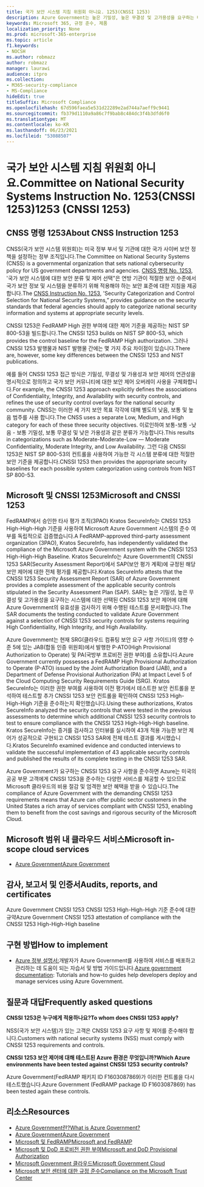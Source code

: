 ```yaml
---
title: 국가 보안 시스템 지침 위원회 아니요. 1253(CNSSI 1253)
description: Azure Government는 높은 기밀성, 높은 무결성 및 고가용성을 요구하는 미국 정부 시스템에 대한 CNSSI 1253 보안 제어를 준수합니다.
keywords: Microsoft 365, 규정 준수, 제품
localization_priority: None
ms.prod: microsoft-365-enterprise
ms.topic: article
f1.keywords:
- NOCSH
ms.author: robmazz
author: robmazz
manager: laurawi
audience: itpro
ms.collection:
- M365-security-compliance
- MS-Compliance
hideEdit: true
titleSuffix: Microsoft Compliance
ms.openlocfilehash: 67d596faea5e531d22289e2ad744a7aeff9c9441
ms.sourcegitcommit: fb379d1110a9a86c7f9bab8c484dc3f4b3dfd6f0
ms.translationtype: MT
ms.contentlocale: ko-KR
ms.lasthandoff: 06/23/2021
ms.locfileid: "53088507"
---
```

# <a name="committee-on-national-security-systems-instruction-no-1253-cnssi-1253"></a><span data-ttu-id="d9455-105">국가 보안 시스템 지침 위원회 아니요.</span><span class="sxs-lookup"><span data-stu-id="d9455-105">Committee on National Security Systems Instruction No.</span></span> <span data-ttu-id="d9455-106">1253(CNSSI 1253)</span><span class="sxs-lookup"><span data-stu-id="d9455-106">1253 (CNSSI 1253)</span></span>

## <a name="about-cnss-instruction-1253"></a><span data-ttu-id="d9455-107">CNSS 명령 1253</span><span class="sxs-lookup"><span data-stu-id="d9455-107">About CNSS Instruction 1253</span></span>

<span data-ttu-id="d9455-108">CNSS(국가 보안 시스템 위원회)는 미국 정부 부서 및 기관에 대한 국가 사이버 보안 정책을 설정하는 정부 조직입니다.</span><span class="sxs-lookup"><span data-stu-id="d9455-108">The Committee on National Security Systems (CNSS) is a governmental organization that sets national cybersecurity policy for US government departments and agencies.</span></span> <span data-ttu-id="d9455-109">[CNSS 명령 No. 1253](https://www.dss.mil/Portals/69/documents/io/rmf/CNSSI_No1253.pdf), '국가 보안 시스템에 대한 보안 분류 및 제어 선택"은 연방 기관이 적절한 보안 수준에서 국가 보안 정보 및 시스템을 분류하기 위해 적용해야 하는 보안 표준에 대한 지침을 제공합니다.</span><span class="sxs-lookup"><span data-stu-id="d9455-109">The [CNSS Instruction No. 1253](https://www.dss.mil/Portals/69/documents/io/rmf/CNSSI_No1253.pdf), 'Security Categorization and Control Selection for National Security Systems,” provides guidance on the security standards that federal agencies should apply to categorize national security information and systems at appropriate security levels.</span></span>  
  
<span data-ttu-id="d9455-110">CNSSI 1253은 FedRAMP High 권한 부여에 대한 제어 기준을 제공하는 NIST SP 800-53을 빌드합니다.</span><span class="sxs-lookup"><span data-stu-id="d9455-110">The CNSSI 1253 builds on NIST SP 800-53, which provides the control baseline for the FedRAMP High authorization.</span></span> <span data-ttu-id="d9455-111">그러나 CNSSI 1253 발행물과 NIST 발행물 간에는 몇 가지 주요 차이점이 있습니다.</span><span class="sxs-lookup"><span data-stu-id="d9455-111">There are, however, some key differences between the CNSSI 1253 and NIST publications.</span></span>  
  
<span data-ttu-id="d9455-112">예를 들어 CNSSI 1253 접근 방식은 기밀성, 무결성 및 가용성과 보안 제어의 연관성을 명시적으로 정의하고 국가 보안 커뮤니티에 대한 보안 제어 오버레이 사용을 구체화합니다.</span><span class="sxs-lookup"><span data-stu-id="d9455-112">For example, the CNSSI 1253 approach explicitly defines the associations of Confidentiality, Integrity, and Availability with security controls, and refines the use of security control overlays for the national security community.</span></span> <span data-ttu-id="d9455-113">CNSS는 이러한 세 가지 보안 목표 각각에 대해 별도의 낮음, 보통 및 높음 범주를 사용 합니다.</span><span class="sxs-lookup"><span data-stu-id="d9455-113">The CNSS uses a separate Low, Medium, and High category for each of these three security objectives.</span></span> <span data-ttu-id="d9455-114">이로인하여 보통-보통 -낮음 - 보통 기밀성, 보통 무결성 및 낮은 가용성과 같은 분류가 가능합니다.</span><span class="sxs-lookup"><span data-stu-id="d9455-114">This results in categorizations such as Moderate-Moderate-Low — Moderate Confidentiality, Moderate Integrity, and Low Availability.</span></span> <span data-ttu-id="d9455-115">그런 다음 CNSSI 1253은 NIST SP 800-53의 컨트롤을 사용하여 가능한 각 시스템 분류에 대한 적절한 보안 기준을 제공합니다.</span><span class="sxs-lookup"><span data-stu-id="d9455-115">CNSSI 1253 then provides the appropriate security baselines for each possible system categorization using controls from NIST SP 800-53.</span></span>

## <a name="microsoft-and-cnssi-1253"></a><span data-ttu-id="d9455-116">Microsoft 및 CNSSI 1253</span><span class="sxs-lookup"><span data-stu-id="d9455-116">Microsoft and CNSSI 1253</span></span>

<span data-ttu-id="d9455-117">FedRAMP에서 승인한 타사 평가 조직(3PAO) Kratos SecureInfo는 CNSSI 1253 High-High-High 기준을 사용하여 Microsoft Azure Government 시스템의 준수 여부를 독립적으로 검증했습니다.</span><span class="sxs-lookup"><span data-stu-id="d9455-117">A FedRAMP-approved third-party assessment organization (3PAO), Kratos SecureInfo, has independently validated the compliance of the Microsoft Azure Government system with the CNSSI 1253 High-High-High Baseline.</span></span> <span data-ttu-id="d9455-118">Kratos SecureInfo는 Azure Government의 CNSSI 1253 SAR(Security Assessment Report)에서 SAP(보안 평가 계획)에 규정된 해당 보안 제어에 대한 전체 평가를 제공합니다.</span><span class="sxs-lookup"><span data-stu-id="d9455-118">Kratos SecureInfo attests that the CNSSI 1253 Security Assessment Report (SAR) of Azure Government provides a complete assessment of the applicable security controls stipulated in the Security Assessment Plan (SAP).</span></span> <span data-ttu-id="d9455-119">SAR는 높은 기밀성, 높은 무결성 및 고가용성을 요구하는 시스템에 대한 선택된 CNSSI 1253 보안 제어에 대해 Azure Government의 유효성을 검사하기 위해 수행된 테스트를 문서화합니다.</span><span class="sxs-lookup"><span data-stu-id="d9455-119">The SAR documents the testing conducted to validate Azure Government against a selection of CNSSI 1253 security controls for systems requiring High Confidentiality, High Integrity, and High Availability.</span></span>  
  
<span data-ttu-id="d9455-120">Azure Government는 현재 SRG(클라우드 컴퓨팅 보안 요구 사항 가이드)의 영향 수준 5에 있는 JAB(합동 인증 위원회)에서 발행한 P-ATO(High Provisional Authorization to Operate) 및 PA(국방부 프로비전 권한 부여)를 소유합니다.</span><span class="sxs-lookup"><span data-stu-id="d9455-120">Azure Government currently possesses a FedRAMP High Provisional Authorization to Operate (P-ATO) issued by the Joint Authorization Board (JAB), and a Department of Defense Provisional Authorization (PA) at Impact Level 5 of the Cloud Computing Security Requirements Guide (SRG).</span></span> <span data-ttu-id="d9455-121">Kratos SecureInfo는 이러한 권한 부여를 사용하여 이전 평가에서 테스트한 보안 컨트롤을 분석하여 테스트할 추가 CNSSI 1253 보안 컨트롤을 확인하여 CNSSI 1253 High-High-High 기준을 준수하는지 확인했습니다.</span><span class="sxs-lookup"><span data-stu-id="d9455-121">Using these authorizations, Kratos SecureInfo analyzed the security controls that were tested in the previous assessments to determine which additional CNSSI 1253 security controls to test to ensure compliance with the CNSSI 1253 High-High-High baseline.</span></span> <span data-ttu-id="d9455-122">Kratos SecureInfo는 증거를 검사하고 인터뷰를 실시하여 43개 적용 가능한 보안 제어가 성공적으로 구현되고 CNSSI 1253 SAR에 전체 테스트 결과를 게시했습니다.</span><span class="sxs-lookup"><span data-stu-id="d9455-122">Kratos SecureInfo examined evidence and conducted interviews to validate the successful implementation of 43 applicable security controls and published the results of its complete testing in the CNSSI 1253 SAR.</span></span>  
  
<span data-ttu-id="d9455-123">Azure Government가 요구하는 CNSSI 1253 요구 사항을 준수하면 Azure는 미국의 공공 부문 고객에게 CNSSI 1253을 준수하는 다양한 서비스를 제공할 수 있으므로 Microsoft 클라우드의 비용 절감 및 엄격한 보안 혜택을 받을 수 있습니다.</span><span class="sxs-lookup"><span data-stu-id="d9455-123">The compliance of Azure Government with the demanding CNSSI 1253 requirements means that Azure can offer public sector customers in the United States a rich array of services compliant with CNSSI 1253, enabling them to benefit from the cost savings and rigorous security of the Microsoft Cloud.</span></span>

## <a name="microsoft-in-scope-cloud-services"></a><span data-ttu-id="d9455-124">Microsoft 범위 내 클라우드 서비스</span><span class="sxs-lookup"><span data-stu-id="d9455-124">Microsoft in-scope cloud services</span></span>

- [<span data-ttu-id="d9455-125">Azure Government</span><span class="sxs-lookup"><span data-stu-id="d9455-125">Azure Government</span></span>](https://aka.ms/AzureCompliance)

## <a name="audits-reports-and-certificates"></a><span data-ttu-id="d9455-126">감사, 보고서 및 인증서</span><span class="sxs-lookup"><span data-stu-id="d9455-126">Audits, reports, and certificates</span></span>

<span data-ttu-id="d9455-127">Azure Government CNSSI 1253 CNSSI 1253 High-High-High 기준 준수에 대한 규약</span><span class="sxs-lookup"><span data-stu-id="d9455-127">Azure Government CNSSI 1253 attestation of compliance with the CNSSI 1253 High-High-High baseline</span></span>

## <a name="how-to-implement"></a><span data-ttu-id="d9455-128">구현 방법</span><span class="sxs-lookup"><span data-stu-id="d9455-128">How to implement</span></span>

- <span data-ttu-id="d9455-129">[Azure 정부 설명서:](/azure/azure-government/)개발자가 Azure Government를 사용하여 서비스를 배포하고 관리하는 데 도움이 되는 자습서 및 방법 가이드입니다.</span><span class="sxs-lookup"><span data-stu-id="d9455-129">[Azure government documentation](/azure/azure-government/): Tutorials and how-to guides help developers deploy and manage services using Azure Government.</span></span>

## <a name="frequently-asked-questions"></a><span data-ttu-id="d9455-130">질문과 대답</span><span class="sxs-lookup"><span data-stu-id="d9455-130">Frequently asked questions</span></span>

<span data-ttu-id="d9455-131">**CNSSI 1253은 누구에게 적용하나요?**</span><span class="sxs-lookup"><span data-stu-id="d9455-131">**To whom does CNSSI 1253 apply?**</span></span>

<span data-ttu-id="d9455-132">NSS(국가 보안 시스템)가 있는 고객은 CNSSI 1253 요구 사항 및 제어를 준수해야 합니다.</span><span class="sxs-lookup"><span data-stu-id="d9455-132">Customers with national security systems (NSS) must comply with CNSSI 1253 requirements and controls.</span></span>

<span data-ttu-id="d9455-133">**CNSSI 1253 보안 제어에 대해 테스트된 Azure 환경은 무엇입니까?**</span><span class="sxs-lookup"><span data-stu-id="d9455-133">**Which Azure environments have been tested against CNSSI 1253 security controls?**</span></span>

<span data-ttu-id="d9455-134">Azure Government(FedRAMP 패키지 ID F1603087869)가 이러한 컨트롤을 다시 테스트했습니다.</span><span class="sxs-lookup"><span data-stu-id="d9455-134">Azure Government (FedRAMP package ID F1603087869) has been tested again these controls.</span></span>

## <a name="resources"></a><span data-ttu-id="d9455-135">리소스</span><span class="sxs-lookup"><span data-stu-id="d9455-135">Resources</span></span>

- [<span data-ttu-id="d9455-136">Azure Government란?</span><span class="sxs-lookup"><span data-stu-id="d9455-136">What is Azure Government?</span></span>](/azure/azure-government/documentation-government-welcome)
- [<span data-ttu-id="d9455-137">Azure Government</span><span class="sxs-lookup"><span data-stu-id="d9455-137">Azure Government</span></span>](https://aka.ms/Azure-Government)
- [<span data-ttu-id="d9455-138">Microsoft 및 FedRAMP</span><span class="sxs-lookup"><span data-stu-id="d9455-138">Microsoft and FedRAMP</span></span>](offering-fedramp.md)
- [<span data-ttu-id="d9455-139">Microsoft 및 DoD 프로비전 권한 부여</span><span class="sxs-lookup"><span data-stu-id="d9455-139">Microsoft and DoD Provisional Authorization</span></span>](offering-DoD-DISA-L2-L4-L5.md)
- [<span data-ttu-id="d9455-140">Microsoft Government 클라우드</span><span class="sxs-lookup"><span data-stu-id="d9455-140">Microsoft Government Cloud</span></span>](https://www.microsoft.com/enterprise/government)
- [<span data-ttu-id="d9455-141">Microsoft 보안 센터에 대한 규정 준수</span><span class="sxs-lookup"><span data-stu-id="d9455-141">Compliance on the Microsoft Trust Center</span></span>](https://www.microsoft.com/trust-center/compliance/compliance-overview)
